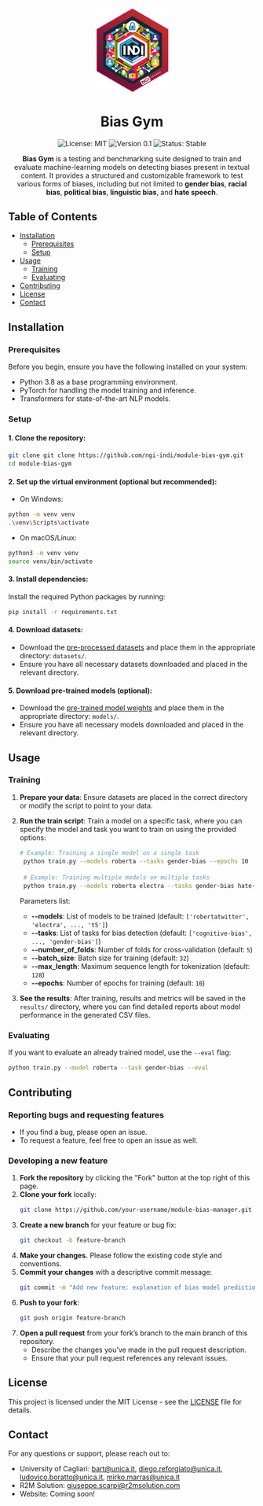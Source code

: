 <div align="center">
  <img src="./assets/logo.png" alt="Logo" width="150"/>

  # Bias Gym

  ![License: MIT](https://img.shields.io/badge/License-MIT-blue.svg)
  ![Version 0.1](https://img.shields.io/badge/version-0.1-green.svg)
  ![Status: Stable](https://img.shields.io/badge/status-stable-brightgreen.svg)
    
  <p>
    <strong>Bias Gym</strong> is a testing and benchmarking suite designed to train and evaluate machine-learning models on detecting biases present in textual content. It provides a structured and customizable framework to test various forms of biases, including but not limited to <strong>gender bias</strong>, <strong>racial bias</strong>, <strong>political bias</strong>, <strong>linguistic bias</strong>, and <strong>hate speech</strong>.
  </p>

</div>


## Table of Contents

- [Installation](#installation)
  - [Prerequisites](#prerequisites)
  - [Setup](#setup)
- [Usage](#usage)
  - [Training ](#training)
  - [Evaluating](#evaluating)
- [Contributing](#contributing)
- [License](#license)
- [Contact](#contact)

## Installation

### Prerequisites

Before you begin, ensure you have the following installed on your system:

- Python 3.8 as a base programming environment.
- PyTorch for handling the model training and inference.
- Transformers for state-of-the-art NLP models.

### Setup

#### 1. Clone the repository:

```bash
git clone git clone https://github.com/ngi-indi/module-bias-gym.git
cd module-bias-gym
```

#### 2. Set up the virtual environment (optional but recommended):

  - On Windows:
  ```bash
  python -m venv venv
  .\venv\Scripts\activate
  ```

  - On macOS/Linux:
  ```bash
  python3 -m venv venv
  source venv/bin/activate
  ```

#### 3. Install dependencies:
Install the required Python packages by running:
  ```bash
  pip install -r requirements.txt
  ```

#### 4. Download datasets:
- Download the [pre-processed datasets](https://drive.google.com/drive/folders/1VSXZcAmDQj7Gk1_AEA1HI_dVVUF-sFmW?usp=drive_link) and place them in the appropriate directory: ```datasets/```.
- Ensure you have all necessary datasets downloaded and placed in the relevant directory.


#### 5. Download pre-trained models (optional):
- Download the [pre-trained model weights](https://drive.google.com/drive/folders/1aOTVMTdLcDhOHuj-bcJbO5SPM7Zdh-_O?usp=drive_link) and place them in the appropriate directory: ```models/```.
- Ensure you have all necessary models downloaded and placed in the relevant directory.

## Usage

### Training

1. **Prepare your data**: Ensure datasets are placed in the correct directory or modify the script to point to your data.

2. **Run the train script**: Train a model on a specific task, where you can specify the model and task you want to train on using the provided options:

   ```bash
   # Example: Training a single model on a single task
    python train.py --models roberta --tasks gender-bias --epochs 10
    
    # Example: Training multiple models on multiple tasks
    python train.py --models roberta electra --tasks gender-bias hate-speech
   ```
    
   Parameters list:
   - **--models**: List of models to be trained (default: `['robertatwitter', 'electra', ..., 't5']`)
   - **--tasks**: List of tasks for bias detection (default: `['cognitive-bias', ..., 'gender-bias']`)
   - **--number_of_folds**: Number of folds for cross-validation (default: `5`)
   - **--batch_size**: Batch size for training (default: `32`)
   - **--max_length**: Maximum sequence length for tokenization (default: `128`)
   - **--epochs**: Number of epochs for training (default: `10`)

   
3. **See the results**: After training, results and metrics will be saved in the `results/` directory, where you can find detailed reports about model performance in the generated CSV files.

### Evaluating

If you want to evaluate an already trained model, use the `--eval` flag:

   ```bash
   python train.py --model roberta --task gender-bias --eval
   ```

## Contributing

### Reporting bugs and requesting features
- If you find a bug, please open an issue.
- To request a feature, feel free to open an issue as well.

### Developing a new feature

1. **Fork the repository** by clicking the "Fork" button at the top right of this page.
2. **Clone your fork** locally:
   ```bash
   git clone https://github.com/your-username/module-bias-manager.git
   ```
3. **Create a new branch** for your feature or bug fix:
   ```bash
   git checkout -b feature-branch
   ```
4. **Make your changes.** Please follow the existing code style and conventions.
5. **Commit your changes** with a descriptive commit message:
   ```bash
   git commit -m "Add new feature: explanation of bias model predictions"
   ```
6. **Push to your fork**:
   ```bash
   git push origin feature-branch
   ```
7. **Open a pull request** from your fork’s branch to the main branch of this repository.
   - Describe the changes you’ve made in the pull request description.
   - Ensure that your pull request references any relevant issues.

## License
This project is licensed under the MIT License - see the [LICENSE](https://github.com/ngi-indi/module-bias-gym/blob/main/LICENSE.md) file for details.

## Contact
For any questions or support, please reach out to:
- University of Cagliari: bart@unica.it, diego.reforgiato@unica.it, ludovico.boratto@unica.it, mirko.marras@unica.it
- R2M Solution: giuseppe.scarpi@r2msolution.com
- Website: Coming soon!